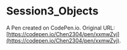 # Session3_Objects

A Pen created on CodePen.io. Original URL: [https://codepen.io/Chen2304/pen/xxmwZvj](https://codepen.io/Chen2304/pen/xxmwZvj).

